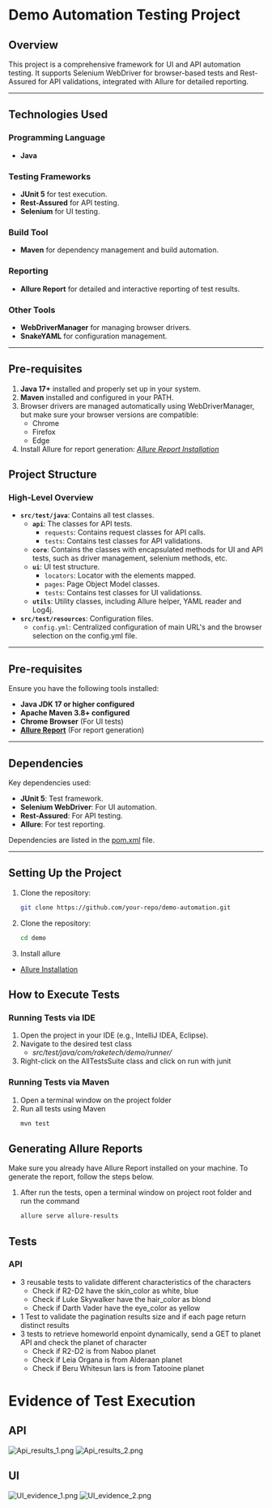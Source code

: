 # Demo Automation Testing Project

## Overview

This project is a comprehensive framework for UI and API automation testing. It supports Selenium WebDriver for browser-based tests and Rest-Assured for API validations, integrated with Allure for detailed reporting.

---

## Technologies Used

### **Programming Language**
- **Java**

### **Testing Frameworks**
- **JUnit 5** for test execution.
- **Rest-Assured** for API testing.
- **Selenium** for UI testing.

### **Build Tool**
- **Maven** for dependency management and build automation.

### **Reporting**
- **Allure Report** for detailed and interactive reporting of test results.

### **Other Tools**
- **WebDriverManager** for managing browser drivers.
- **SnakeYAML** for configuration management.

---

## Pre-requisites

1. **Java 17+** installed and properly set up in your system.
2. **Maven** installed and configured in your PATH.
3. Browser drivers are managed automatically using WebDriverManager, but make sure your browser versions are compatible:
    - Chrome
    - Firefox
    - Edge
4. Install Allure for report generation:
*[Allure Report Installation](https://github.com/afonsopacifer/my-personal-website/blob/master/dev/assets/styles/molecules/box-default.styl)*


## Project Structure

### High-Level Overview
- **`src/test/java`**: Contains all test classes.
    - **`api`**: The classes for API tests.
        - `requests`: Contains request classes for API calls.
        - `tests`: Contains test classes for API validations.
    - **`core`**: Contains the classes with encapsulated methods for UI and API tests, such as driver management, selenium methods, etc.
    - **`ui`**: UI test structure.
        - `locators`: Locator with the elements mapped.
        - `pages`: Page Object Model classes.
        - `tests`: Contains test classes for UI validationss.
    - **`utils`**: Utility classes, including Allure helper, YAML reader and Log4j.
- **`src/test/resources`**: Configuration files.
    - `config.yml`: Centralized configuration of main URL's and the browser selection on the config.yml file.

---

## Pre-requisites

Ensure you have the following tools installed:
- **Java JDK 17 or higher configured**
- **Apache Maven 3.8+ configured**
- **Chrome Browser** (For UI tests)
- **[Allure Report](https://github.com/afonsopacifer/my-personal-website/blob/master/dev/assets/styles/molecules/box-default.styl)** (For report generation)

---

## Dependencies

Key dependencies used:
- **JUnit 5**: Test framework.
- **Selenium WebDriver**: For UI automation.
- **Rest-Assured**: For API testing.
- **Allure**: For test reporting.

Dependencies are listed in the [pom.xml](pom.xml) file.

---

## Setting Up the Project

1. Clone the repository:
   ```bash
   git clone https://github.com/your-repo/demo-automation.git

2. Clone the repository:
   ```bash
   cd demo
   
3. Install allure
- [Allure Installation](https://github.com/afonsopacifer/my-personal-website/blob/master/dev/assets/styles/molecules/box-default.styl)

## How to Execute Tests
### Running Tests via IDE
1. Open the project in your IDE (e.g., IntelliJ IDEA, Eclipse).
2. Navigate to the desired test class
   * _src/test/java/com/raketech/demo/runner/_
3. Right-click on the AllTestsSuite class and click on run with junit

### Running Tests via Maven
1. Open a terminal window on the project folder
2. Run all tests using Maven
   ```bash
   mvn test

## Generating Allure Reports
Make sure you already have Allure Report installed on your machine. To generate the report, follow the steps below.

1. After run the tests, open a terminal window on project root folder and run the command
   ```bash
   allure serve allure-results
   
## Tests
### API
* 3 reusable tests to validate different characteristics of the characters
  * Check if R2-D2 have the skin_color as white, blue
  * Check if Luke Skywalker have the hair_color as blond
  * Check if Darth Vader have the eye_color as yellow
* 1 Test to validate the pagination results size and if each page return distinct results
* 3 tests to retrieve homeworld enpoint dynamically, send a GET to planet API and check the planet of character
  * Check if R2-D2 is from Naboo planet
  * Check if Leia Organa is from Alderaan planet
  * Check if Beru Whitesun lars is from Tatooine planet

# Evidence of Test Execution
## API
![Api_results_1.png](/src/test/resources/evidences/Api_results_1.png)
![Api_results_2.png](/src/test/resources/evidences/Api_results_2.png)

## UI
![UI_evidence_1.png](/src/test/resources/evidences/UI_evidence_1.png)
![UI_evidence_2.png](/src/test/resources/evidences/UI_evidence_2.png)